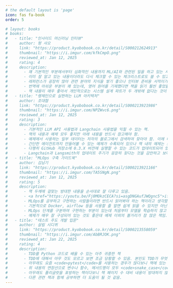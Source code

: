 ```yaml
---
# the default layout is 'page'
icon: fas fa-book
order: 5

# layout: books
# books:
#   - title: "인사이드 머신러닝 인터뷰"
#     author: 펑 샤오
#     link: "https://product.kyobobook.co.kr/detail/S000212624913"
#     thumbnail: "https://i.imgur.com/kfkCmpO.png"
#     reviewed_at: Jan 12, 2025 
#     rating: 4
#     description:
#       - 꽤 기본적인 부분에서부터 심화적인 내용까지 ML/AI와 관련된 일을 하고 있는 사람이라면 반드시 알아야 하는 내용을 다루고 있음. 
#       - 이미 잘 알고 있는 내용이더라도 다시 체크할 수 있는 체크리스트로도 쓸 수 있고, 순수 인터뷰 준비용으로도 쓸 수 있을 것 같음.
#       - 레퍼런스가 굉장히 많아 관련 분야의 지식을 쌓기 좋으나 인터뷰 준비용 서적이기 때문에 레퍼런스에 대한 더 자세한 내용은 직접 찾아가면서 공부해야 함
#       - 번역에 아쉬운 부분이 꽤 있는데, 영어 원어를 기재했다면 책을 읽기 훨씬 좋았을 것 같음. 읽다가 걸리는 부분이 꽤 많았음.
#       - 책 내용이 매우 좋아서 개인적으로는 시스템 설계 파트가 두 개밖에 없다는 것이 아쉽게 느껴짐.
#   - title: "랭체인으로 실현하는 LLM 아키텍처"
#     author: 조대협
#     link: "https://product.kyobobook.co.kr/detail/S000213921986"
#     thumbnail: "https://i.imgur.com/NPZWvc6.png"
#     reviewed_at: Jan 12, 2025 
#     rating: 3
#     description:
#       - 기본적인 LLM API 사용법과 Langchain 사용법을 익힐 수 있는 책.
#       - 책의 내용과 예제 모두 좋지만 아래 내용을 반드시 참고해야 함.
#       - 예제에서 사용하는 일부 데이터는 저자의 블로그에서 검색하여 찾아야 함. 이에 대한 아무런 가이드가 없어 헤맬 수 있음.
#       - 간단한 에이전트까지 만들어볼 수 있는 예제가 수록되어 있으나 책 내의 예제는 모두 Langchain 옛날 버전(0.1.X)에 대응함.
#       - 다행히 GitHub 저장소에 0.3.X 버전에 실행할 수 있는 코드가 업데이트되어 있으나 노트북 파일의 목차가 이상하게 정리되어 있음.
#       - Langchain과 Langsmith의 업데이트 주기가 굉장히 잦다는 것을 감안하고 보아야 하는 책임.
#   - title: "MLOps 구축 가이드북"
#     author: 김남기
#     link: "https://product.kyobobook.co.kr/detail/S000213921166"
#     thumbnail: "https://i.imgur.com/TA5SNgN.png"
#     reviewed_at: Jan 12, 2025 
#     rating: 5
#     description:
#       - 책 두께에 걸맞는 방대한 내용을 순서대로 잘 다루고 있음.
#       - <a href="https://youtu.be/Fj0MOkzCECA?si=asgDNGAufJWQgnc5">ifkakao 발표 내용</a>을 한 번 보고 읽어보면 더 좋을 듯.
#       - MLOps를 공부하고 구현하는 사람들이라면 반드시 읽어봐야 하는 책이라고 생각함.
#       - 기본적으로 Docker, airflow 등을 사용할 줄 알면 쉽게 읽을 수 있지만 아닌 경우엔 읽다가 멈칫하는 부분이 많을 수 있음.
#       - MLOps 단계를 구분하여 구현하는 부분이 있는데 처음부터 모델을 학습하지 않고 기존에 있는 파일을 활용하기 때문에 MLOps 0단계와 1단계의 차이를 크게 느끼지 못할 수 있음.
#       - 예제가 매우 잘 구성되어 있는 것도 좋은데 예제 이외의 볼거리가 참 많은 책임. 부록 내용도 꼭 읽어보길 권장함.
#   - title: "테스트 주도 개발 입문"
#     author: 살림 시디퀴
#     link: "https://product.kyobobook.co.kr/detail/S000213558059"
#     thumbnail: "https://i.imgur.com/AbBRJOK.png"
#     reviewed_at: Jan 22, 2025 
#     rating: 4
#     description:
#       - TDD를 Python 코드로 배울 수 있는 아주 귀중한 책
#       - TDD에 대해서 아무 것도 모르고 보면 조금 당황할 수 있음. 본인도 TDD가 무엇인지 잘 모르고 보았는데, 색다른 접근 방법이라고 느꼈음.
#       - 아무래도 요즘 <code>pytest</code>를 사용하는 경우가 많다보니 책에 있는 Python 테스트 코드가 모두 <code>unittest</code>로 작성되어 있어서 아쉬움. 직접 수정하여 예제 코드를 활용함. <code>pytest</code>를 쓰는 사람이라면 반드시 직접 바꿔보길 권장함.
#       - 위 내용의 연장선으로 변수나 함수, 메서드명이 모두 <code>snake_case</code>가 아닌 <code>camelCase</code>로 되어 있어서 아쉬움.
#       - 아무래도 폴리글랏을 표방하는 책이다보니 책 페이지 수 대비 내용이 방대하지 않음.
#       - 다른 관련 책과 함께 공부하면 더 도움이 될 것 같음.
---
```

